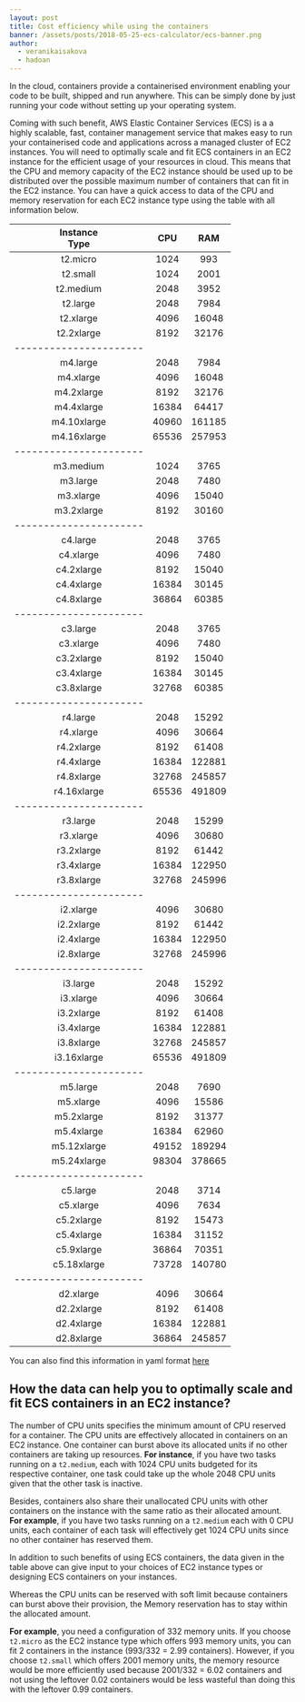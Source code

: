 ```yaml
---
layout: post
title: Cost efficiency while using the containers
banner: /assets/posts/2018-05-25-ecs-calculator/ecs-banner.png
author:
  - veranikaisakova
  - hadoan
---
```


In the cloud, containers provide a containerised environment enabling your code to be built, shipped and run anywhere. This can be simply done by just running your code without setting up your operating system.

Coming with such benefit, AWS Elastic Container Services (ECS) is a a highly scalable, fast, container management service that makes easy to run your containerised code and applications across a managed cluster of EC2 instances. You will need to optimally scale and fit ECS containers in an EC2 instance for the efficient usage of your resources in cloud. This means that the CPU and memory capacity of the EC2 instance should be used up to be distributed over the possible maximum number of containers that can fit in the EC2 instance. You can have a quick access to data of the CPU and memory reservation for each EC2 instance type using the table with all information below.

  <div markdown="1" class="table-responsive ec2-table">

  |Instance<br/>Type| CPU| RAM|
  | :-------------: | :----: | :----: |
  |t2.micro| 1024| 993|
  |t2.small| 1024| 2001|
  |t2.medium| 2048| 3952|
  |t2.large| 2048| 7984|
  |t2.xlarge| 4096| 16048|
  |t2.2xlarge| 8192| 32176|
  |----------------------|
  |m4.large| 2048| 7984|
  |m4.xlarge| 4096| 16048|
  |m4.2xlarge| 8192| 32176|
  |m4.4xlarge| 16384| 64417|
  |m4.10xlarge| 40960| 161185|
  |m4.16xlarge| 65536| 257953|
  |----------------------|
  |m3.medium| 1024| 3765|
  |m3.large| 2048| 7480|
  |m3.xlarge| 4096| 15040|
  |m3.2xlarge| 8192| 30160|
  |----------------------|
  |c4.large| 2048| 3765|
  |c4.xlarge| 4096| 7480|
  |c4.2xlarge| 8192| 15040|
  |c4.4xlarge| 16384| 30145|
  |c4.8xlarge| 36864| 60385|
  |----------------------|
  |c3.large| 2048| 3765|
  |c3.xlarge| 4096| 7480|
  |c3.2xlarge| 8192| 15040|
  |c3.4xlarge| 16384| 30145|
  |c3.8xlarge| 32768| 60385|
  |----------------------|
  |r4.large| 2048| 15292|
  |r4.xlarge| 4096| 30664|
  |r4.2xlarge| 8192| 61408|
  |r4.4xlarge| 16384| 122881|
  |r4.8xlarge| 32768| 245857|
  |r4.16xlarge| 65536| 491809|
  |----------------------|
  |r3.large| 2048| 15299|
  |r3.xlarge| 4096| 30680|
  |r3.2xlarge| 8192| 61442|
  |r3.4xlarge| 16384| 122950|
  |r3.8xlarge| 32768| 245996|
  |----------------------|
  |i2.xlarge| 4096| 30680|
  |i2.2xlarge| 8192| 61442|
  |i2.4xlarge| 16384| 122950|
  |i2.8xlarge| 32768| 245996|
  |----------------------|
  |i3.large| 2048| 15292|
  |i3.xlarge| 4096| 30664|
  |i3.2xlarge| 8192| 61408|
  |i3.4xlarge| 16384| 122881|
  |i3.8xlarge| 32768| 245857|
  |i3.16xlarge| 65536| 491809|
  |----------------------|
  |m5.large| 2048| 7690|
  |m5.xlarge| 4096| 15586|
  |m5.2xlarge| 8192| 31377|
  |m5.4xlarge| 16384| 62960|
  |m5.12xlarge| 49152| 189294|
  |m5.24xlarge| 98304| 378665|
  |----------------------|
  |c5.large| 2048| 3714|
  |c5.xlarge| 4096| 7634|
  |c5.2xlarge| 8192| 15473|
  |c5.4xlarge| 16384| 31152|
  |c5.9xlarge| 36864| 70351|
  |c5.18xlarge| 73728| 140780|
  |----------------------|
  |d2.xlarge| 4096| 30664|
  |d2.2xlarge| 8192| 61408|
  |d2.4xlarge| 16384| 122881|
  |d2.8xlarge| 36864| 245857|

  </div>

You can also find this information in yaml format [here](/assets/files/2018-05-25-ecs-calculator/ec2-instance-list.yml)

## How the data can help you to optimally scale and fit ECS containers in an EC2 instance?


The number of CPU units specifies the minimum amount of CPU reserved for a container. The CPU units are effectively allocated in containers on an EC2 instance. One container can burst above its allocated units if no other containers are taking up resources. **For instance**, if you have two tasks running on a `t2.medium`, each with 1024 CPU units budgeted for its respective container, one task could take up the whole 2048 CPU units given that the other task is inactive.

Besides, containers also share their unallocated CPU units with other containers on the instance with the same ratio as their allocated amount. **For example**, if you have two tasks running on a `t2.medium` each with 0 CPU units, each container of each task will effectively get 1024 CPU units since no other container has reserved them.

In addition to such benefits of using ECS containers, the data given in the table above can give input to your choices of EC2 instance types or designing ECS containers on your instances.

Whereas the CPU units can be reserved with soft limit because containers can burst above their provision, the Memory reservation has to stay within the allocated amount. 

**For example**, you need a configuration of 332 memory units. If you choose `t2.micro` as the EC2 instance type which offers 993 memory units, you can fit 2 containers in the instance (993/332 = 2.99 containers). However, if you choose `t2.small` which offers 2001 memory units, the memory resource would be more efficiently used because 2001/332 = 6.02 containers and not using the leftover 0.02 containers would be less wasteful than doing this with the leftover 0.99 containers.
